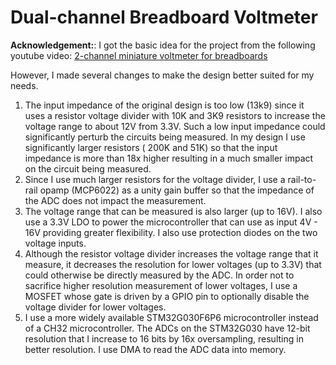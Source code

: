 # Dual-channel Breadboard Voltmeter

**Acknowledgement:**: I got the basic idea for the project from the following youtube video:
[2-channel miniature voltmeter for breadboards](https://www.youtube.com/watch?v=5cCy5Wh3Lyc)

However, I made several changes to make the design better suited for my needs.

1. The input impedance of the original design is too low  (13k9) since it uses a resistor voltage divider with
   10K and 3K9 resistors to increase the voltage range to about 12V from 3.3V.
   Such a low input impedance could significantly perturb the circuits being measured. 
   In my design I use significantly larger resistors ( 200K and 51K) so that the input impedance is more than 18x higher
   resulting in a much smaller impact on the circuit being measured.
2. Since I use much larger resistors for the voltage divider, I use a rail-to-rail opamp (MCP6022) as a unity gain buffer
   so that the impedance of the ADC does not impact the measurement.
3. The voltage range that can be measured is also larger (up to 16V).  I also use a 3.3V LDO to power the microcontroller
   that can use as input 4V - 16V providing greater flexibility. I also use protection diodes on the two voltage inputs.
4. Although the resistor voltage divider increases the voltage range that it measure, it decreases the resolution for lower
   voltages (up to 3.3V) that could otherwise be directly measured by the ADC.
   In order not to sacrifice higher resolution measurement of lower voltages, I use a MOSFET whose gate is driven by a GPIO pin
   to optionally disable the voltage divider for lower voltages.
5. I use a more widely available STM32G030F6P6 microcontroller instead of a CH32 microcontroller.
   The ADCs on the STM32G030 have 12-bit resolution that I increase to 16 bits by 16x oversampling, resulting in
   better resolution.  I use DMA to read the ADC data into memory.
